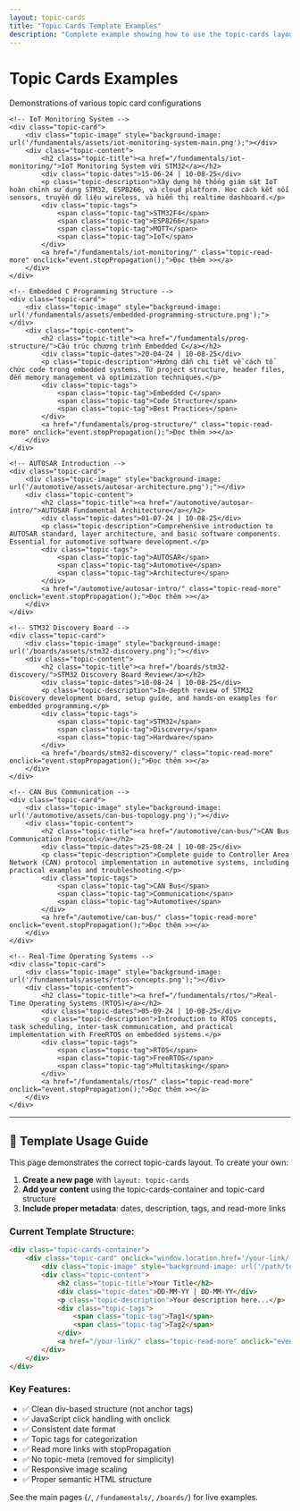 ```yaml
---
layout: topic-cards
title: "Topic Cards Template Examples"
description: "Complete example showing how to use the topic-cards layout with multiple cards, different difficulty levels, and proper metadata"
---
```


<div class="page-header">
    <h1 class="page-title">Topic Cards Examples</h1>
    <p class="page-subtitle">Demonstrations of various topic card configurations</p>
</div>

<div class="topic-cards-container">
    
    <!-- IoT Monitoring System -->
    <div class="topic-card">
        <div class="topic-image" style="background-image: url('/fundamentals/assets/iot-monitoring-system-main.png');"></div>
        <div class="topic-content">
            <h2 class="topic-title"><a href="/fundamentals/iot-monitoring/">IoT Monitoring System với STM32</a></h2>
            <div class="topic-dates">15-06-24 | 10-08-25</div>
            <p class="topic-description">Xây dựng hệ thống giám sát IoT hoàn chỉnh sử dụng STM32, ESP8266, và cloud platform. Học cách kết nối sensors, truyền dữ liệu wireless, và hiển thị realtime dashboard.</p>
            <div class="topic-tags">
                <span class="topic-tag">STM32F4</span>
                <span class="topic-tag">ESP8266</span>
                <span class="topic-tag">MQTT</span>
                <span class="topic-tag">IoT</span>
            </div>
            <a href="/fundamentals/iot-monitoring/" class="topic-read-more" onclick="event.stopPropagation();">Đọc thêm >></a>
        </div>
    </div>
    
    <!-- Embedded C Programming Structure -->
    <div class="topic-card">
        <div class="topic-image" style="background-image: url('/fundamentals/assets/embedded-programming-structure.png');"></div>
        <div class="topic-content">
            <h2 class="topic-title"><a href="/fundamentals/prog-structure/">Cấu trúc chương trình Embedded C</a></h2>
            <div class="topic-dates">20-04-24 | 10-08-25</div>
            <p class="topic-description">Hướng dẫn chi tiết về cách tổ chức code trong embedded systems. Từ project structure, header files, đến memory management và optimization techniques.</p>
            <div class="topic-tags">
                <span class="topic-tag">Embedded C</span>
                <span class="topic-tag">Code Structure</span>
                <span class="topic-tag">Best Practices</span>
            </div>
            <a href="/fundamentals/prog-structure/" class="topic-read-more" onclick="event.stopPropagation();">Đọc thêm >></a>
        </div>
    </div>
    
    <!-- AUTOSAR Introduction -->
    <div class="topic-card">
        <div class="topic-image" style="background-image: url('/automotive/assets/autosar-architecture.png');"></div>
        <div class="topic-content">
            <h2 class="topic-title"><a href="/automotive/autosar-intro/">AUTOSAR Fundamental Architecture</a></h2>
            <div class="topic-dates">01-07-24 | 10-08-25</div>
            <p class="topic-description">Comprehensive introduction to AUTOSAR standard, layer architecture, and basic software components. Essential for automotive software development.</p>
            <div class="topic-tags">
                <span class="topic-tag">AUTOSAR</span>
                <span class="topic-tag">Automotive</span>
                <span class="topic-tag">Architecture</span>
            </div>
            <a href="/automotive/autosar-intro/" class="topic-read-more" onclick="event.stopPropagation();">Đọc thêm >></a>
        </div>
    </div>
    
    <!-- STM32 Discovery Board -->
    <div class="topic-card">
        <div class="topic-image" style="background-image: url('/boards/assets/stm32-discovery.png');"></div>
        <div class="topic-content">
            <h2 class="topic-title"><a href="/boards/stm32-discovery/">STM32 Discovery Board Review</a></h2>
            <div class="topic-dates">10-08-24 | 10-08-25</div>
            <p class="topic-description">In-depth review of STM32 Discovery development board, setup guide, and hands-on examples for embedded programming.</p>
            <div class="topic-tags">
                <span class="topic-tag">STM32</span>
                <span class="topic-tag">Discovery</span>
                <span class="topic-tag">Hardware</span>
            </div>
            <a href="/boards/stm32-discovery/" class="topic-read-more" onclick="event.stopPropagation();">Đọc thêm >></a>
        </div>
    </div>
    
    <!-- CAN Bus Communication -->
    <div class="topic-card">
        <div class="topic-image" style="background-image: url('/automotive/assets/can-bus-topology.png');"></div>
        <div class="topic-content">
            <h2 class="topic-title"><a href="/automotive/can-bus/">CAN Bus Communication Protocol</a></h2>
            <div class="topic-dates">25-08-24 | 10-08-25</div>
            <p class="topic-description">Complete guide to Controller Area Network (CAN) protocol implementation in automotive systems, including practical examples and troubleshooting.</p>
            <div class="topic-tags">
                <span class="topic-tag">CAN Bus</span>
                <span class="topic-tag">Communication</span>
                <span class="topic-tag">Automotive</span>
            </div>
            <a href="/automotive/can-bus/" class="topic-read-more" onclick="event.stopPropagation();">Đọc thêm >></a>
        </div>
    </div>
    
    <!-- Real-Time Operating Systems -->
    <div class="topic-card">
        <div class="topic-image" style="background-image: url('/fundamentals/assets/rtos-concepts.png');"></div>
        <div class="topic-content">
            <h2 class="topic-title"><a href="/fundamentals/rtos/">Real-Time Operating Systems (RTOS)</a></h2>
            <div class="topic-dates">05-09-24 | 10-08-25</div>
            <p class="topic-description">Introduction to RTOS concepts, task scheduling, inter-task communication, and practical implementation with FreeRTOS on embedded systems.</p>
            <div class="topic-tags">
                <span class="topic-tag">RTOS</span>
                <span class="topic-tag">FreeRTOS</span>
                <span class="topic-tag">Multitasking</span>
            </div>
            <a href="/fundamentals/rtos/" class="topic-read-more" onclick="event.stopPropagation();">Đọc thêm >></a>
        </div>
    </div>
    
</div>

---

## 📖 Template Usage Guide

This page demonstrates the correct topic-cards layout. To create your own:

1. **Create a new page** with `layout: topic-cards`
2. **Add your content** using the topic-cards-container and topic-card structure
3. **Include proper metadata**: dates, description, tags, and read-more links

### Current Template Structure:

```html
<div class="topic-cards-container">
    <div class="topic-card" onclick="window.location.href='/your-link/'">
        <div class="topic-image" style="background-image: url('/path/to/image.jpg');"></div>
        <div class="topic-content">
            <h2 class="topic-title">Your Title</h2>
            <div class="topic-dates">DD-MM-YY | DD-MM-YY</div>
            <p class="topic-description">Your description here...</p>
            <div class="topic-tags">
                <span class="topic-tag">Tag1</span>
                <span class="topic-tag">Tag2</span>
            </div>
            <a href="/your-link/" class="topic-read-more" onclick="event.stopPropagation();">Đọc thêm >></a>
        </div>
    </div>
</div>
```

### Key Features:
- ✅ Clean div-based structure (not anchor tags)
- ✅ JavaScript click handling with onclick
- ✅ Consistent date format
- ✅ Topic tags for categorization  
- ✅ Read more links with stopPropagation
- ✅ No topic-meta (removed for simplicity)
- ✅ Responsive image scaling
- ✅ Proper semantic HTML structure

See the main pages (`/`, `/fundamentals/`, `/boards/`) for live examples.
